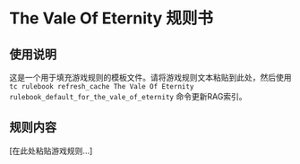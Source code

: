 # The Vale Of Eternity 规则书

## 使用说明

这是一个用于填充游戏规则的模板文件。请将游戏规则文本粘贴到此处，然后使用 `tc rulebook refresh_cache The Vale Of Eternity rulebook_default_for_the_vale_of_eternity` 命令更新RAG索引。

## 规则内容

[在此处粘贴游戏规则...]

